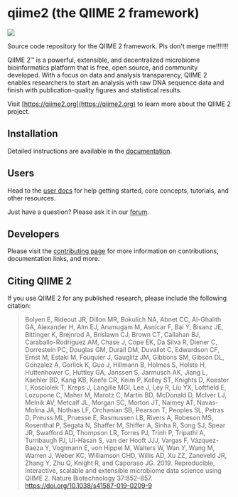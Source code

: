 # qiime2 (the QIIME 2 framework)

![](https://github.com/qiime2/qiime2/workflows/ci/badge.svg)

Source code repository for the QIIME 2 framework. Pls don't merge me!!!!!!!

QIIME 2™ is a powerful, extensible, and decentralized microbiome bioinformatics
platform that is free, open source, and community developed. With a focus on
data and analysis transparency, QIIME 2 enables researchers to start an
analysis with raw DNA sequence data and finish with publication-quality figures
and statistical results.

Visit [https://qiime2.org](https://qiime2.org) to learn more about the QIIME 2
project.

## Installation

Detailed instructions are available in the
[documentation](https://docs.qiime2.org/).

## Users

Head to the [user docs](https://docs.qiime2.org/) for help getting started,
core concepts, tutorials, and other resources.

Just have a question? Please ask it in our
[forum](https://forum.qiime2.org/c/user-support).

## Developers

Please visit the [contributing page](https://dev.qiime2.org) for more
information on contributions, documentation links, and more.

## Citing QIIME 2

If you use QIIME 2 for any published research, please include the following
citation:

> Bolyen E, Rideout JR, Dillon MR, Bokulich NA, Abnet CC, Al-Ghalith GA, Alexander H, Alm EJ, Arumugam M, Asnicar F, Bai Y, Bisanz JE, Bittinger K, Brejnrod A, Brislawn CJ, Brown CT, Callahan BJ, Caraballo-Rodríguez AM, Chase J, Cope EK, Da Silva R, Diener C, Dorrestein PC, Douglas GM, Durall DM, Duvallet C, Edwardson CF, Ernst M, Estaki M, Fouquier J, Gauglitz JM, Gibbons SM, Gibson DL, Gonzalez A, Gorlick K, Guo J, Hillmann B, Holmes S, Holste H, Huttenhower C, Huttley GA, Janssen S, Jarmusch AK, Jiang L, Kaehler BD, Kang KB, Keefe CR, Keim P, Kelley ST, Knights D, Koester I, Kosciolek T, Kreps J, Langille MGI, Lee J, Ley R, Liu YX, Loftfield E, Lozupone C, Maher M, Marotz C, Martin BD, McDonald D, McIver LJ, Melnik AV, Metcalf JL, Morgan SC, Morton JT, Naimey AT, Navas-Molina JA, Nothias LF, Orchanian SB, Pearson T, Peoples SL, Petras D, Preuss ML, Pruesse E, Rasmussen LB, Rivers A, Robeson MS, Rosenthal P, Segata N, Shaffer M, Shiffer A, Sinha R, Song SJ, Spear JR, Swafford AD, Thompson LR, Torres PJ, Trinh P, Tripathi A, Turnbaugh PJ, Ul-Hasan S, van der Hooft JJJ, Vargas F, Vázquez-Baeza Y, Vogtmann E, von Hippel M, Walters W, Wan Y, Wang M, Warren J, Weber KC, Williamson CHD, Willis AD, Xu ZZ, Zaneveld JR, Zhang Y, Zhu Q, Knight R, and Caporaso JG. 2019. Reproducible, interactive, scalable and extensible microbiome data science using QIIME 2. Nature Biotechnology 37:852–857. https://doi.org/10.1038/s41587-019-0209-9
